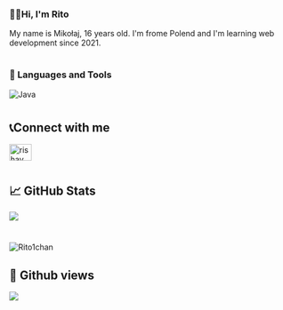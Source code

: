 ### 👋🏼Hi, I'm Rito
<p>My name is Mikołaj, 16 years old. I'm frome Polend and I'm learning web development since 2021.</p>

#

### 🧰 Languages and Tools

<img align="left" alt="Java" style="padding-right:10px;" src="https://skillicons.dev/icons?i=html,css,js,php,figma,androidstudio,git,java"/>
<br />

#

## 📞Connect with me

<p align="left">
<a href="https://www.instagram.com/rito1chan/" target="blank"><img align="center" src="https://raw.githubusercontent.com/rahuldkjain/github-profile-readme-generator/master/src/images/icons/Social/instagram.svg" alt="rishav_chanda" height="30" width="40" /></a>
</p>

#

## &#x1f4c8; GitHub Stats

<a href="https://github.com/Rito1chan">
  <img align="center" src="https://github-readme-stats.vercel.app/api?username=Rito1chan&count_private=true&show_icons=true&theme=tokyonight" >
</a>

#
<p><img align="center" src="https://github-readme-stats.vercel.app/api/top-langs?username=Rito1chan&show_icons=true&locale=en&layout=compact&theme=tokyonight" alt="Rito1chan" /></p>

## 🔎 Github views

![](https://komarev.com/ghpvc/?username=Rito1chan&color=3ea1fc)
